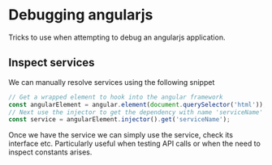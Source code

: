# Debugging angularjs

Tricks to use when attempting to debug an angularjs application.

## Inspect services

We can manually resolve services using the following snippet

```js
// Get a wrapped element to hook into the angular framework
const angularElement = angular.element(document.querySelector('html'));
// Next use the injector to get the dependency with name 'serviceName'
const service = angularElement.injector().get('serviceName');
```

Once we have the service we can simply use the service, check its interface etc. Particularly useful when testing API calls or when the need to inspect constants arises. 
